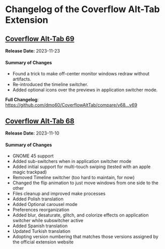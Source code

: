 # Changelog of the Coverflow Alt-Tab Extension

## [Coverflow Alt-Tab 69](https://github.com/dmo60/CoverflowAltTab/releases/tag/v69)

**Release Date:** 2023-11-23

#### Summary of Changes

- Found a trick to make off-center monitor windows redraw without artifacts.
- Re-introduced the timeline switcher.
- Added optional icons over the previews in application switcher mode.

**Full Changelog**: https://github.com/dmo60/CoverflowAltTab/compare/v68...v69

## [Coverflow Alt-Tab 68](https://github.com/dmo60/CoverflowAltTab/releases/tag/v68)

**Release Date:** 2023-11-10

#### Summary of Changes

- GNOME 45 support
- Added sub-switchers when in application switcher mode
- Added initial support for multi-touch swiping (tested with an apple magic trackpad)
- Removed Timeline switcher (too hard to maintain, for now)
- Changed the flip animation to just move windows from one side to the other
- Files cleanup and improved make processes
- Added Polish translation
- Added Optional carousel mode
- Preferences reorganization
- Added blur, desaturate, glitch, and colorize effects on application switcher while subswitcher active
- Added Spanish translation
- Updated Turkish translation
- Adopting version numbering that matches those versions assigned by the official extension website
